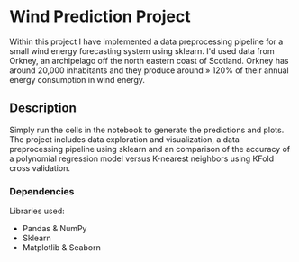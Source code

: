 # Wind Prediction Project

Within this project I have implemented a data preprocessing pipeline for a small wind energy forecasting system using sklearn. I'd used data from Orkney, an archipelago off the north eastern coast of Scotland. Orkney has around 20,000 inhabitants and they produce around » 120% of their annual energy consumption in wind energy.

## Description

Simply run the cells in the notebook to generate the predictions and plots.
The project includes data exploration and visualization, a data preprocessing pipeline using sklearn and an comparison of the accuracy of a polynomial regression model versus K-nearest neighbors using KFold cross validation.

### Dependencies
Libraries used:
* Pandas & NumPy
* Sklearn
* Matplotlib & Seaborn
